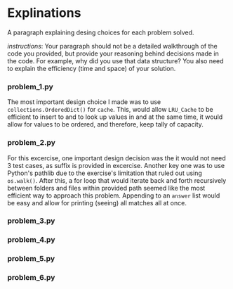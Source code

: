 # Explinations

A paragraph explaining desing choices for each problem solved. 

_instructions_: Your paragraph should not be a detailed walkthrough of the code you provided, but provide your reasoning behind decisions made in the code.  For example, why did you use that data structure? You also need to explain the efficiency (time and space) of your solution.

### problem_1.py

The most important design choice I made was to use `collections.OrderedDict()` for `cache`.  This, would allow `LRU_Cache` to be efficient to insert to and to look up values in and at the same time, it would allow for values to be ordered, and therefore, keep tally of capacity. 

### problem_2.py

For this excercise, one important design decision was the it would not need 3 test cases, as suffix is provided in excercise.  Another key one was to use Python's pathlib due to the exercise's limitation that ruled out using `os.walk()`.  After this, a for loop that would iterate back and forth recursively between folders and files within provided path seemed like the most efficient way to approach this problem.  Appending to an `answer` list would be easy and allow for printing (seeing) all matches all at once.

### problem_3.py
### problem_4.py
### problem_5.py
### problem_6.py
